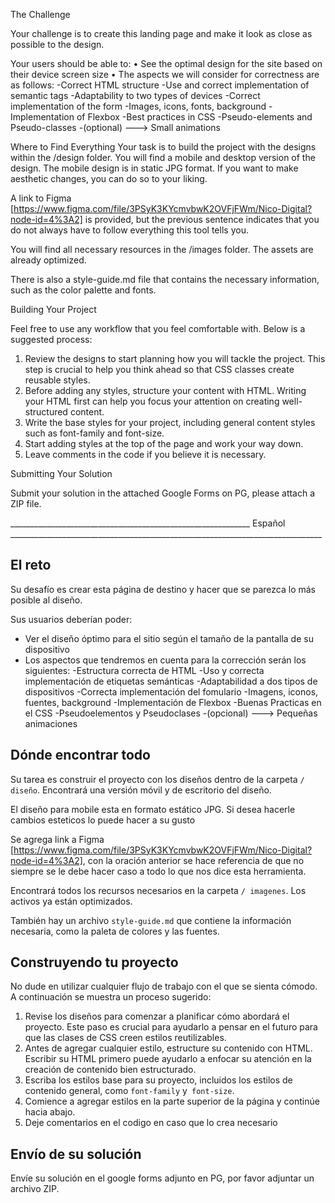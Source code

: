 The Challenge

Your challenge is to create this landing page and make it look as close as possible to the design.

Your users should be able to:
•	See the optimal design for the site based on their device screen size
•	The aspects we will consider for correctness are as follows: 
-Correct HTML structure 
-Use and correct implementation of semantic tags 
-Adaptability to two types of devices 
-Correct implementation of the form 
-Images, icons, fonts, background 
-Implementation of Flexbox 
-Best practices in CSS 
-Pseudo-elements and Pseudo-classes 
-(optional) ---> Small animations

Where to Find Everything
Your task is to build the project with the designs within the /design folder. You will find a mobile and desktop version of the design.
The mobile design is in static JPG format. If you want to make aesthetic changes, you can do so to your liking.

A link to Figma [https://www.figma.com/file/3PSyK3KYcmvbwK2OVFjFWm/Nico-Digital?node-id=4%3A2] is provided, but the previous sentence indicates that you do not always have to follow everything this tool tells you.

You will find all necessary resources in the /images folder. The assets are already optimized.

There is also a style-guide.md file that contains the necessary information, such as the color palette and fonts.


Building Your Project

Feel free to use any workflow that you feel comfortable with. Below is a suggested process:

1.	Review the designs to start planning how you will tackle the project. This step is crucial to help you think ahead so that CSS classes create reusable styles.
2.	Before adding any styles, structure your content with HTML. Writing your HTML first can help you focus your attention on creating well-structured content.
3.	Write the base styles for your project, including general content styles such as font-family and font-size.
4.	Start adding styles at the top of the page and work your way down.
5.	Leave comments in the code if you believe it is necessary.


Submitting Your Solution

Submit your solution in the attached Google Forms on PG, please attach a ZIP file.





____________________________________________________________ Español ______________________________________________________________________________

## El reto

Su desafío es crear esta página de destino y hacer que se parezca lo más posible al diseño.

Sus usuarios deberían poder:

- Ver el diseño óptimo para el sitio según el tamaño de la pantalla de su dispositivo
- Los aspectos que tendremos en cuenta para la corrección serán los siguientes:
         -Estructura correcta de HTML
         -Uso y correcta implementación de etiquetas semánticas
         -Adaptabilidad a dos tipos de dispositivos
         -Correcta implementación del fomulario
         -Imagens, iconos, fuentes, background
         -Implementación de Flexbox
         -Buenas Practicas en el CSS
         -Pseudoelementos y Pseudoclases 
         -(opcional) ---> Pequeñas animaciones

## Dónde encontrar todo

Su tarea es construir el proyecto con los diseños dentro de la carpeta `/ diseño`. Encontrará una versión móvil y de escritorio del diseño.

El diseño para mobile esta en formato estático JPG. Si desea hacerle cambios esteticos lo puede hacer a su gusto 

Se agrega link a Figma [https://www.figma.com/file/3PSyK3KYcmvbwK2OVFjFWm/Nico-Digital?node-id=4%3A2], con la oración anterior se hace referencia de que no siempre se le debe hacer caso a todo lo que nos dice esta herramienta.

Encontrará todos los recursos necesarios en la carpeta `/ imagenes`. Los activos ya están optimizados.

También hay un archivo `style-guide.md` que contiene la información necesaria, como la paleta de colores y las fuentes.

## Construyendo tu proyecto

No dude en utilizar cualquier flujo de trabajo con el que se sienta cómodo. A continuación se muestra un proceso sugerido: 

1. Revise los diseños para comenzar a planificar cómo abordará el proyecto. Este paso es crucial para ayudarlo a pensar en el futuro para que las clases de CSS creen estilos reutilizables.
2. Antes de agregar cualquier estilo, estructure su contenido con HTML. Escribir su HTML primero puede ayudarlo a enfocar su atención en la creación de contenido bien estructurado.
3. Escriba los estilos base para su proyecto, incluidos los estilos de contenido general, como `font-family` y` font-size`.
4. Comience a agregar estilos en la parte superior de la página y continúe hacia abajo.
5. Deje comentarios en el codigo en caso que lo crea necesario

## Envío de su solución

Envíe su solución en el google forms adjunto en PG, por favor adjuntar un archivo ZIP.
